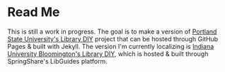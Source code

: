 # Read Me  

This is still a work in progress. The goal is to make a version of [Portland State University's Library DIY](https://library.pdx.edu/diy) project that can be hosted through GitHub Pages & built with Jekyll. The version I'm currently localizing is [Indiana University Bloomington's Library DIY](http://guides.libraries.indiana.edu/diy), which is hosted & built through SpringShare's LibGuides platform.  
